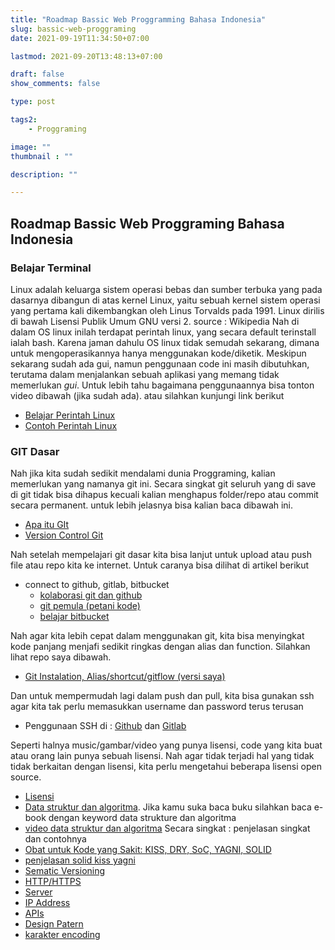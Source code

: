 ```yaml
---
title: "Roadmap Bassic Web Proggramming Bahasa Indonesia"
slug: bassic-web-proggraming
date: 2021-09-19T11:34:50+07:00

lastmod: 2021-09-20T13:48:13+07:00

draft: false
show_comments: false

type: post

tags2:
    - Proggraming

image: ""
thumbnail : ""

description: ""

---
```

## Roadmap Bassic Web Proggraming Bahasa Indonesia


### Belajar Terminal
Linux adalah keluarga sistem operasi bebas dan sumber terbuka yang pada dasarnya dibangun di atas kernel Linux, yaitu sebuah kernel sistem operasi yang pertama kali dikembangkan oleh Linus Torvalds pada 1991. Linux dirilis di bawah Lisensi Publik Umum GNU versi 2. source : Wikipedia
Nah di dalam OS linux inilah terdapat perintah linux, yang secara default terinstall ialah bash. Karena jaman dahulu OS linux tidak semudah sekarang, dimana untuk mengoperasikannya hanya menggunakan kode/diketik.
Meskipun sekarang sudah ada gui, namun penggunaan code ini masih dibutuhkan, terutama dalam menjalankan sebuah aplikasi yang memang tidak memerlukan *gui*. Untuk  lebih tahu bagaimana penggunaannya bisa tonton video dibawah (jika sudah ada). atau silahkan kunjungi link berikut
- [Belajar Perintah Linux](https://www.belajarlinux.org/belajar-perintah-linux/)
- [Contoh Perintah Linux](https://docs.cs.cf.ac.uk/notes/linux-shell-commands/)

### GIT Dasar
Nah jika kita sudah sedikit mendalami dunia Proggraming, kalian memerlukan yang namanya git ini. Secara singkat git seluruh yang di save di git tidak bisa dihapus kecuali kalian menghapus folder/repo atau commit secara permanent.
untuk lebih jelasnya bisa kalian baca dibawah ini.
- [Apa itu GIt](https://glints.com/id/lowongan/apa-itu-git-adalah/)
- [Version Control Git](https://git-scm.com/book/id/v2/Memulai-Tentang-Version-Control)

Nah setelah mempelajari git dasar kita bisa lanjut untuk upload atau push file atau repo kita ke internet. Untuk caranya bisa dilihat di artikel berikut
- connect to github, gitlab, bitbucket 
    * [kolaborasi git dan github](https://www.google.com/url?sa=t&source=web&rct=j&url=https://medium.com/%40bayupaoh/kolaburasi-code-dengan-git-dan-github-1-79e19e553f85&ved=2ahUKEwiE65HK-NfxAhXLXCsKHcnPDScQFjAAegQIAxAC&usg=AOvVaw3M3fmh1Jf7o0zETAfP78B6)
    * [git pemula (petani kode)](https://www.petanikode.com/tutorial/git/)
    * [belajar bitbucket](https://www.codepolitan.com/belajar-menggunakan-bitbucket-57c67d1e37524-17340)

Nah agar kita lebih cepat dalam menggunakan git, kita bisa menyingkat kode panjang menjafi sedikit ringkas dengan alias dan function. Silahkan lihat repo saya dibawah.
- [Git Instalation, Alias/shortcut/gitflow (versi saya)](https://github.com/alifprihantoro/config/blob/master/bash/help/git/README.md)

Dan untuk mempermudah lagi dalam push dan pull, kita bisa gunakan ssh agar kita tak perlu memasukkan username dan password terus terusan
- Penggunaan SSH di : [Github](https://www.petanikode.com/github-ssh/) dan [Gitlab](https://www.petanikode.com/gitlab-ssh/)

Seperti halnya music/gambar/video yang punya lisensi, code yang kita buat atau orang lain punya sebuah lisensi. Nah agar tidak terjadi hal yang tidak tidak berkaitan dengan lisensi, kita perlu mengetahui beberapa lisensi open source.
- [Lisensi](https://id.quora.com/Apa-saja-jenis-lisensi-pada-repositori-GitHub-dan-apa-perbedaan-masing-masing-lisensi)
- [Data struktur dan algoritma](https://medium.com/@mfirmanakbar/struktur-data-algoritma-550d0a805856). Jika kamu suka baca buku silahkan baca e-book dengan keyword data strukture dan algoritma
- [video data struktur dan algoritma](https://youtu.be/tI5U_GWZeCw)
Secara singkat :
penjelasan singkat dan contohnya
- [Obat untuk Kode yang Sakit: KISS, DRY, SoC, YAGNI, SOLID]( https://link.medium.com/zNl7V60vpmb)
- [penjelasan solid kiss yagni](https://ichi.pro/id/kiss-solid-yagni-dan-akronim-menyenangkan-lainnya-199913670640437)
- [Sematic Versioning](https://azishapidin.com/blog/mengenal-semantic-versioning/#:~:text=Jadi%20apa%20itu%20Semantic%20Version,satu%20versi%20dengan%20versi%20lainnya.)
- [HTTP/HTTPS](https://www.dicoding.com/blog/perbedaan-http-dan-https/)
- [Server](https://www.dicoding.com/blog/apa-itu-server/)
- [IP Address](https://www.smkyadikabalam.sch.id/read/6/belajar-dan-mengenal-ip-address-subnetting-dan-vlsm#:~:text=IP%20Address%20adalah%20alamat%20yang,mulai%20dari%200%20sampai%20255.)
- [APIs](https://www.google.com/amp/s/www.niagahoster.co.id/blog/api-adalah/)
- [Design Patern](https://www.logique.co.id/blog/2021/02/04/software-design-pattern/)
- [karakter encoding](https://jagowebdev.com/character-set-dan-character-encoding/)

